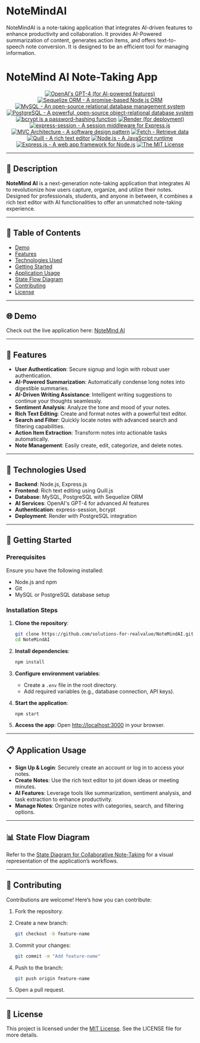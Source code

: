 # NoteMindAI
 NoteMindAI is a note-taking application that integrates AI-driven features to enhance productivity and collaboration. It provides AI-Powered summarization of content, generates action items, and offers text-to-speech note conversion. It is designed to be an efficient tool for managing information. 

# NoteMind AI Note-Taking App

<p align="center">
    <a href="https://www.openai.com/" >
        <img alt="OpenAI's GPT-4 (for AI-powered features)" src="https://img.shields.io/static/v1.svg?label=OpenAI&message=GPT-4&color=brightgreen" /></a>
    <a href="https://sequelize.org/">
        <img alt="Sequelize ORM - A promise-based Node.js ORM" src="https://img.shields.io/static/v1.svg?label=Sequelize ORM&message=Node.js ORM&color=blueviolet" /></a>
    <a href="https://www.mysql.com/">
        <img alt="MySQL - An open-source relational database management system" src="https://img.shields.io/static/v1.svg?label=MySQL&message=database&color=yellowgreen" /></a>
    <a href="https://www.postgresql.org/">
        <img alt="PostgreSQL - A powerful, open-source object-relational database system" src="https://img.shields.io/static/v1.svg?label=PostgreSQL&message=database&color=yellowgreen" /></a>
    <a href="https://www.npmjs.com/package/bcrypt">
        <img alt="bcrypt is a password-hashing function" src="https://img.shields.io/static/v1.svg?label=bcrypt&message=password-hashing&color=orange" /></a>
    <a href="https://www.render.com/">
        <img alt="Render (for deployment)" src="https://img.shields.io/static/v1.svg?label=Render&message=deployment&color=red" /></a>
    <a href="https://www.npmjs.com/package/express-session">
        <img alt="express-session - A session middleware for Express.js" src="https://img.shields.io/static/v1.svg?label=express-session&message=middleware&color=green" /></a>
    <a href="https://developer.mozilla.org/en-US/docs/Glossary/MVC">
        <img alt="MVC Architecture - A software design pattern" src="https://img.shields.io/static/v1.svg?label=MVC Architecture&message=design pattern&color=lightcyan" /></a>
    <a href="https://developer.mozilla.org/en-US/docs/Learn/JavaScript/Client-side_web_APIs/Fetching_data" >
        <img alt="Fetch - Retrieve data" src="https://img.shields.io/static/v1.svg?label=Fetch&message=retrieve data&color=yellow" /></a>
    <a href="https://quilljs.com/">
        <img alt="Quill - A rich text editor" src="https://img.shields.io/static/v1.svg?label=Quill&message=text editor&color=darkgreen" /></a>
    <a href="https://nodejs.org/" >
        <img alt="Node.js - A JavaScript runtime" src="https://img.shields.io/static/v1.svg?label=Node.js&message=JavaScript runtime&color=lightyellow" /></a>
    <a href="https://expressjs.com/" >
        <img alt="Express.js - A web app framework for Node.js" src="https://img.shields.io/static/v1.svg?label=Express.js&message=web app framework&color=blue" /></a>
    <a href="https://opensource.org/license/mit/">
        <img alt="The MIT License" src="https://img.shields.io/static/v1.svg?label=License&message=MIT&color=lightgreen" /></a>
</p>

---

## 📖 Description

**NoteMind AI** is a next-generation note-taking application that integrates AI to revolutionize how users capture, organize, and utilize their notes. Designed for professionals, students, and anyone in between, it combines a rich text editor with AI functionalities to offer an unmatched note-taking experience.

---

## 📖 Table of Contents

- [Demo](#-demo)
- [Features](#-features)
- [Technologies Used](#-technologies-used)
- [Getting Started](#-getting-started)
- [Application Usage](#-application-usage)
- [State Flow Diagram](#-state-flow-diagram)
- [Contributing](#%F0%9F%A4%9D-contributing)
- [License](#%F0%9F%93%9C-license)

---

## 🌐 Demo

Check out the live application here: [NoteMind AI](https://notemindai.onrender.com/)

---

## 🚀 Features

- **User Authentication**: Secure signup and login with robust user authentication.
- **AI-Powered Summarization**: Automatically condense long notes into digestible summaries.
- **AI-Driven Writing Assistance**: Intelligent writing suggestions to continue your thoughts seamlessly.
- **Sentiment Analysis**: Analyze the tone and mood of your notes.
- **Rich Text Editing**: Create and format notes with a powerful text editor.
- **Search and Filter**: Quickly locate notes with advanced search and filtering capabilities.
- **Action Item Extraction**: Transform notes into actionable tasks automatically.
- **Note Management**: Easily create, edit, categorize, and delete notes.

---

## 🔨 Technologies Used

- **Backend**: Node.js, Express.js
- **Frontend**: Rich text editing using Quill.js
- **Database**: MySQL, PostgreSQL with Sequelize ORM
- **AI Services**: OpenAI's GPT-4 for advanced AI features
- **Authentication**: express-session, bcrypt
- **Deployment**: Render with PostgreSQL integration

---

## 🏁 Getting Started

### Prerequisites

Ensure you have the following installed:
- Node.js and npm
- Git
- MySQL or PostgreSQL database setup

### Installation Steps

1. **Clone the repository**:

    ```bash
    git clone https://github.com/solutions-for-realvalue/NoteMindAI.git
    cd NoteMindAI
    ```

2. **Install dependencies**:

    ```bash
    npm install
    ```

3. **Configure environment variables**:
   - Create a `.env` file in the root directory.
   - Add required variables (e.g., database connection, API keys).

4. **Start the application**:

    ```bash
    npm start
    ```

5. **Access the app**:
   Open [http://localhost:3000](http://localhost:3000) in your browser.

---

## 📋 Application Usage

- **Sign Up & Login**: Securely create an account or log in to access your notes.
- **Create Notes**: Use the rich text editor to jot down ideas or meeting minutes.
- **AI Features**: Leverage tools like summarization, sentiment analysis, and task extraction to enhance productivity.
- **Manage Notes**: Organize notes with categories, search, and filtering options.

---

## 📊 State Flow Diagram

Refer to the [State Diagram for Collaborative Note-Taking](https://github.com/naturuplift/NoteMindAI/blob/main/public/assets/img/State%20Diagram%20Collaborative%20Note-Taking%20App%20v1.png) for a visual representation of the application’s workflows.

---

## 🤝 Contributing

Contributions are welcome! Here’s how you can contribute:

1. Fork the repository.
2. Create a new branch:

    ```bash
    git checkout -b feature-name
    ```

3. Commit your changes:

    ```bash
    git commit -m "Add feature-name"
    ```

4. Push to the branch:

    ```bash
    git push origin feature-name
    ```

5. Open a pull request.

---

## 📜 License

This project is licensed under the [MIT License](https://opensource.org/license/mit/). See the LICENSE file for more details.

